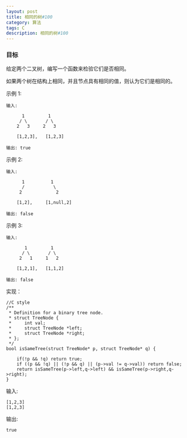 ```yaml
---
layout: post
title: 相同的树#100
category: 算法
tags: C
description: 相同的树#100
--- 
```


### 目标

给定两个二叉树，编写一个函数来检验它们是否相同。

如果两个树在结构上相同，并且节点具有相同的值，则认为它们是相同的。

示例 1:

	输入:      

		  1         1
		 / \       / \
		2   3     2   3
		
		[1,2,3],   [1,2,3]

	输出: true
	
示例 2:

	输入:     
			
		  1          1
          /           \
         2             2

        [1,2],     [1,null,2]

	输出: false
	
示例 3:

	输入:  

		   1         1
          / \       / \
         2   1     1   2

        [1,2,1],   [1,1,2]

	输出: false

实现：

	//C style
	/**
	 * Definition for a binary tree node.
	 * struct TreeNode {
	 *     int val;
	 *     struct TreeNode *left;
	 *     struct TreeNode *right;
	 * };
	 */
	bool isSameTree(struct TreeNode* p, struct TreeNode* q) {
	   
	    if(!p && !q) return true;
	    if ((p && !q) || (!p && q) || (p->val != q->val)) return false;
	    return isSameTree(p->left,q->left) && isSameTree(p->right,q->right);
	}



输入:

	[1,2,3]
	[1,2,3]
	
输出:

	true

